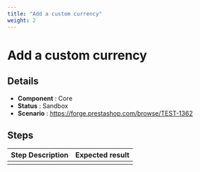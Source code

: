 ```yaml
---
title: "Add a custom currency"
weight: 2
---
```


# Add a custom currency
## Details
* **Component** : Core
* **Status** : Sandbox
* **Scenario** : https://forge.prestashop.com/browse/TEST-1362

## Steps
| Step Description | Expected result |
| ----- | ----- |
|  |  |
